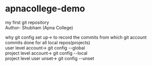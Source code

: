 # apnacollege-demo
my first git repository
<br>
Author- Shubham (Apna College)

why git config set up-> to record the commits from which git account commits done for all local repos(projects)
<br>
user level account-> git config --global
<br>
project level account-> git config --local
<br>
project level user unset-> git config --unset